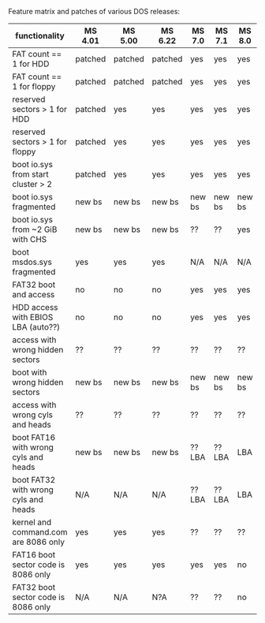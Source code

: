 Feature matrix and patches of various DOS releases:

|functionality                        |MS 4.01|MS 5.00|MS 6.22|MS 7.0 |MS 7.1 |MS 8.0 |PC 2000|PC 7.1 |
|-------------------------------------|-------|-------|-------|-------|-------|-------|-------|-------|
|FAT count == 1 for HDD               |patched|patched|patched|yes    |yes    |yes    |patched|patched|
|FAT count == 1 for floppy            |patched|patched|patched|yes    |yes    |yes    |patched|yes    |
|reserved sectors > 1 for HDD         |patched|yes    |yes    |yes    |yes    |yes    |yes    |yes    |
|reserved sectors > 1 for floppy      |patched|yes    |yes    |yes    |yes    |yes    |yes    |yes    |
|boot io.sys from start cluster > 2   |patched|yes    |yes    |yes    |yes    |yes    |yes    |yes    |
|boot io.sys fragmented               |new bs |new bs |new bs |new bs |new bs |new bs |new bs |new bs |
|boot io.sys from ~2 GiB with CHS     |new bs |new bs |new bs |??     |??     |yes    |??     |??     |
|boot msdos.sys fragmented            |yes    |yes    |yes    |N/A    |N/A    |N/A    |yes    |yes    |
|FAT32 boot and access                |no     |no     |no     |yes    |yes    |yes    |no     |yes    |
|HDD access with EBIOS LBA  (auto??)  |no     |no     |no     |yes    |yes    |yes    |??     |??     |
|access with wrong hidden sectors     |??     |??     |??     |??     |??     |??     |??     |??     |
|boot with wrong hidden sectors       |new bs |new bs |new bs |new bs |new bs |new bs |new bs |new bs |
|access with wrong cyls and heads     |??     |??     |??     |??     |??     |??     |??     |??     |
|boot FAT16 with wrong cyls and heads |new bs |new bs |new bs |??LBA  |??LBA  |LBA    |new bs |new bs |
|boot FAT32 with wrong cyls and heads |N/A    |N/A    |N/A    |??LBA  |??LBA  |LBA    |N/A    |LBA    |
|kernel and command.com are 8086 only |yes    |yes    |yes    |??     |??     |??     |yes    |yes    |
|FAT16 boot sector code is 8086 only  |yes    |yes    |yes    |yes    |yes    |no     |yes    |yes    |
|FAT32 boot sector code is 8086 only  |N/A    |N/A    |N?A    |??     |??     |no     |N/A    |yes    |
